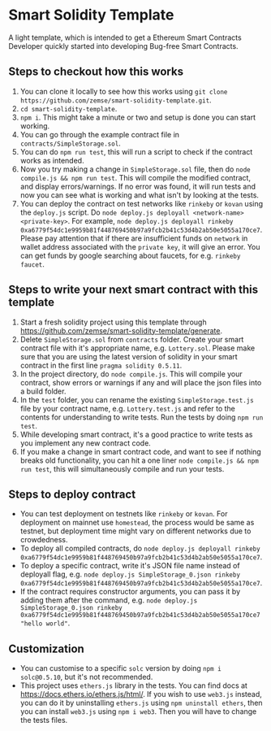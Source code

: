 # Smart Solidity Template
A light template, which is intended to get a Ethereum Smart Contracts Developer quickly started into developing Bug-free Smart Contracts.
## Steps to checkout how this works
1. You can clone it locally to see how this works using `git clone https://github.com/zemse/smart-solidity-template.git`.
2. `cd smart-solidity-template`.
3. `npm i`. This might take a minute or two and setup is done you can start working.
4.  You can go through the example contract file in `contracts/SimpleStorage.sol`.
5. You can do `npm run test`, this will run a script to check if the contract works as intended.
6. Now you try making a change in `SimpleStorage.sol` file, then do `node compile.js && npm run test`. This will compile the modified contract, and display errors/warnings. If no error was found, it will run tests and now you can see what is working and what isn't by looking at the tests.
7. You can deploy the contract on test networks like `rinkeby` or `kovan` using the `deploy.js` script. Do `node deploy.js deployall <network-name> <private-key>`. For example, `node deploy.js deployall rinkeby 0xa6779f54dc1e9959b81f448769450b97a9fcb2b41c53d4b2ab50e5055a170ce7`. Please pay attention that if there are insufficient funds on `network` in wallet address associated with the `private key`, it will give an error. You can get funds by google searching about faucets, for e.g. `rinkeby faucet`.

## Steps to write your next smart contract with this template
1. Start a fresh solidity project using this template through https://github.com/zemse/smart-solidity-template/generate.
2. Delete `SimpleStorage.sol` from `contracts` folder. Create your smart contract file with it's appropriate name, e.g. `Lottery.sol`. Please make sure that you are using the latest version of solidity in your smart contract in the first line `pragma solidity 0.5.11`.
3. In the project directory, do `node compile.js`. This will compile your contract, show errors or warnings if any and will place the json files into a build folder.
4. In the `test` folder, you can rename the existing `SimpleStorage.test.js` file by your contract name, e.g. `Lottery.test.js` and refer to the contents for understanding to write tests. Run the tests by doing `npm run test`.
5. While developing smart contract, it's a good practice to write tests as you implement any new contract code.
6. If you make a change in smart contract code, and want to see if nothing breaks old functionality, you can hit a one liner `node compile.js && npm run test`, this will simultaneously compile and run your tests.

## Steps to deploy contract
- You can test deployment on testnets like `rinkeby` or `kovan`. For deployment on mainnet use `homestead`, the process would be same as testnet, but deployment time might vary on different networks due to crowdedness.
- To deploy all compiled contracts, do `node deploy.js deployall rinkeby 0xa6779f54dc1e9959b81f448769450b97a9fcb2b41c53d4b2ab50e5055a170ce7`.
- To deploy a specific contract, write it's JSON file name instead of deployall flag, e.g. `node deploy.js SimpleStorage_0.json rinkeby 0xa6779f54dc1e9959b81f448769450b97a9fcb2b41c53d4b2ab50e5055a170ce7`.
- If the contract requires constructor arguments, you can pass it by adding them after the command, e.g. `node deploy.js SimpleStorage_0.json rinkeby 0xa6779f54dc1e9959b81f448769450b97a9fcb2b41c53d4b2ab50e5055a170ce7 "hello world"`.

## Customization
- You can customise to a specific `solc` version by doing `npm i solc@0.5.10`, but it's not recommended.
- This project uses `ethers.js` library in the tests. You can find docs at https://docs.ethers.io/ethers.js/html/. If you wish to use `web3.js` instead, you can do it by uninstalling `ethers.js` using `npm uninstall ethers`, then you can install `web3.js` using `npm i web3`. Then you will have to change the tests files.
